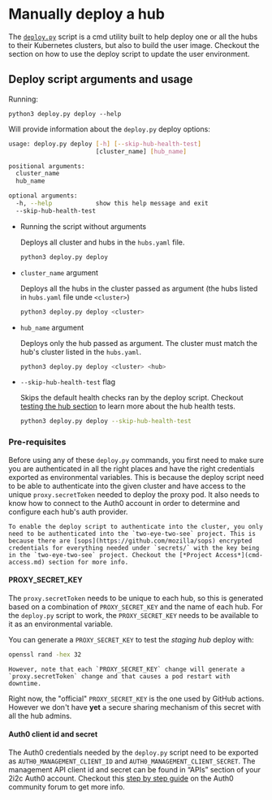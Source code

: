 # Manually deploy a hub

The [`deploy.py`](https://github.com/2i2c-org/pilot-hubs/blob/master/deploy.py) script is a cmd utility built to help deploy one or all the hubs to their Kubernetes clusters, but  also to build the user image. Checkout the [](../configure/update-env.md) section on how to use the deploy script to update the user environment.

## Deploy script arguments and usage
Running:
```
python3 deploy.py deploy --help
```
Will provide information about the `deploy.py` deploy options:

```bash
usage: deploy.py deploy [-h] [--skip-hub-health-test]
                        [cluster_name] [hub_name]

positional arguments:
  cluster_name
  hub_name

optional arguments:
  -h, --help            show this help message and exit
  --skip-hub-health-test

```

* Running the script without arguments

    Deploys all cluster and hubs in the `hubs.yaml` file.
    ```bash
    python3 deploy.py deploy
    ```
* `cluster_name` argument

    Deploys all the hubs in the cluster passed as argument (the hubs listed in `hubs.yaml` file unde `<cluster>`)
    ```bash
    python3 deploy.py deploy <cluster>
    ```
* `hub_name` argument

    Deploys only the hub passed as argument. The cluster must match the hub's cluster listed in the `hubs.yaml`.
    ```bash
    python3 deploy.py deploy <cluster> <hub>
    ```
* `--skip-hub-health-test` flag

    Skips the default health checks ran by the deploy script. Checkout [testing the hub section](test-hub.md) to learn more about the hub health tests.
    ```bash
    python3 deploy.py deploy --skip-hub-health-test
    ```

### Pre-requisites

Before using any of these `deploy.py` commands, you first need to make sure you are authenticated in all the right places and have the right credentials exported as environmental variables. This is because the deploy script need to be able to authenticate into the given cluster and have access to the unique `proxy.secretToken` needed to deploy the proxy pod. It also needs to know how to connect to the Auth0 account in order to determine and configure each hub's auth provider.

```{note}
To enable the deploy script to authenticate into the cluster, you only need to be authenticated into the `two-eye-two-see` project. This is because there are [sops](https://github.com/mozilla/sops) encrypted credentials for everything needed under `secrets/` with the key being in the `two-eye-two-see` project. Checkout the [*Project Access*](cmd-access.md) section for more info.
```

#### PROXY_SECRET_KEY
The `proxy.secretToken` needs to be unique to each hub, so this is generated based on a combination of `PROXY_SECRET_KEY` and the name of each hub. For the `deploy.py` script to work, the `PROXY_SECRET_KEY` needs to be available to it as an environmental variable.

You can generate a `PROXY_SECRET_KEY` to test the *staging hub* deploy with:
```bash
openssl rand -hex 32
```

```{note}
However, note that each `PROXY_SECRET_KEY` change will generate a `proxy.secretToken` change and that causes a pod restart with downtime.
```
Right now, the "official" `PROXY_SECRET_KEY` is the one used by GitHub actions. However we don't have **yet** a secure sharing mechanism of this secret with all the hub admins.

#### Auth0 client id and secret
The Auth0 credentials needed by the `deploy.py` script need to be exported as `AUTH0_MANAGEMENT_CLIENT_ID` and `AUTH0_MANAGEMENT_CLIENT_SECRET`. The management API client id and secret can be found in “APIs” section of your 2i2c Auth0 account. Checkout this [step by step guide](https://community.auth0.com/t/client-id-and-secret-for-management-api/21306/2) on the Auth0 community forum to get more info.